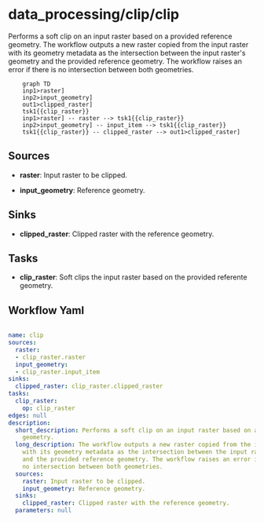 # data_processing/clip/clip

Performs a soft clip on an input raster based on a provided reference geometry. The workflow outputs a new raster copied from the input raster with its geometry metadata as the intersection between the input raster's geometry and the provided reference geometry. The workflow raises an error if there is no intersection between both geometries.

```{mermaid}
    graph TD
    inp1>raster]
    inp2>input_geometry]
    out1>clipped_raster]
    tsk1{{clip_raster}}
    inp1>raster] -- raster --> tsk1{{clip_raster}}
    inp2>input_geometry] -- input_item --> tsk1{{clip_raster}}
    tsk1{{clip_raster}} -- clipped_raster --> out1>clipped_raster]
```

## Sources

- **raster**: Input raster to be clipped.

- **input_geometry**: Reference geometry.

## Sinks

- **clipped_raster**: Clipped raster with the reference geometry.

## Tasks

- **clip_raster**: Soft clips the input raster based on the provided referente geometry.

## Workflow Yaml

```yaml

name: clip
sources:
  raster:
  - clip_raster.raster
  input_geometry:
  - clip_raster.input_item
sinks:
  clipped_raster: clip_raster.clipped_raster
tasks:
  clip_raster:
    op: clip_raster
edges: null
description:
  short_description: Performs a soft clip on an input raster based on a provided reference
    geometry.
  long_description: The workflow outputs a new raster copied from the input raster
    with its geometry metadata as the intersection between the input raster's geometry
    and the provided reference geometry. The workflow raises an error if there is
    no intersection between both geometries.
  sources:
    raster: Input raster to be clipped.
    input_geometry: Reference geometry.
  sinks:
    clipped_raster: Clipped raster with the reference geometry.
  parameters: null


```